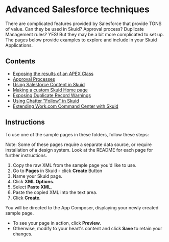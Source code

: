 # Advanced Salesforce techniques 
There are complicated features provided by Salesforce that provide TONS of value. Can they be used in Skuid? Approval process?  Duplicate Management rules? YES! But they may be a bit more complicated to set up. The pages below provide examples to explore and include in your Skuid Applications.

## Contents

-  [Exposing the results of an APEX Class](APEX_Rest)
-  [Approval Processes](Approval_Process_Actions) 
-  [Using Salesforce Content in Skuid](Content_Document) 
-  [Making a custom Skuid Home page](Custom_Home_Page) 
-  [Exposing Duplicate Record Warnings](Duplicate_Management) 
-  [Using Chatter "Follow" in Skuid](Follow_or_Unfollow_Records) 
-  [Extending Work.com Command Center with Skuid](Work_Dot_Com_Command_Center)

## Instructions
To use one of the sample pages in these folders, follow these steps:

Note: Some of these pages require a separate data source,  or require installation of a design system.  Look at the README for each page for further instructions. 

1. Copy the raw XML from the sample page you'd like to use.
2. Go to **Pages** in Skuid - click **Create** Button
3. Name your Skuid page.
4. Click **XML Options**.
5. Select **Paste XML**.
7. Paste the copied XML into the text area.
8. Click **Create**.

You will be directed to the App Composer, displaying your newly created sample page.
- To see your page in action, click **Preview**.
- Otherwise, modify to your heart's content and click **Save** to retain your changes.
